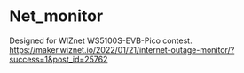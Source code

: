 # Net_monitor

Designed for WIZnet WS5100S-EVB-Pico contest.
https://maker.wiznet.io/2022/01/21/internet-outage-monitor/?success=1&post_id=25762
